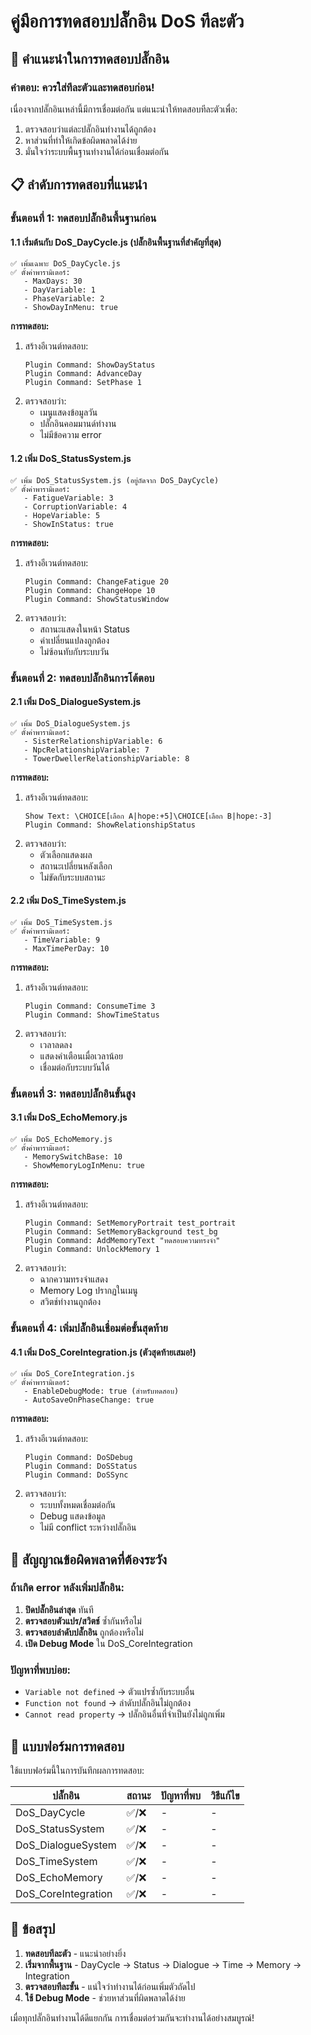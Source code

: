 # คู่มือการทดสอบปลั๊กอิน DoS ทีละตัว

## 🧪 คำแนะนำในการทดสอบปลั๊กอิน

### คำตอบ: ควรใส่ทีละตัวและทดสอบก่อน!

เนื่องจากปลั๊กอินเหล่านี้มีการเชื่อมต่อกัน แต่แนะนำให้ทดสอบทีละตัวเพื่อ:

1. ตรวจสอบว่าแต่ละปลั๊กอินทำงานได้ถูกต้อง
2. หาส่วนที่ทำให้เกิดข้อผิดพลาดได้ง่าย
3. มั่นใจว่าระบบพื้นฐานทำงานได้ก่อนเชื่อมต่อกัน

## 📋 ลำดับการทดสอบที่แนะนำ

### ขั้นตอนที่ 1: ทดสอบปลั๊กอินพื้นฐานก่อน

#### 1.1 เริ่มต้นกับ DoS_DayCycle.js (ปลั๊กอินพื้นฐานที่สำคัญที่สุด)

```
✅ เพิ่มเฉพาะ DoS_DayCycle.js
✅ ตั้งค่าพารามิเตอร์:
   - MaxDays: 30
   - DayVariable: 1
   - PhaseVariable: 2
   - ShowDayInMenu: true
```

**การทดสอบ:**

1. สร้างอีเวนต์ทดสอบ:
   ```
   Plugin Command: ShowDayStatus
   Plugin Command: AdvanceDay
   Plugin Command: SetPhase 1
   ```
2. ตรวจสอบว่า:
   - เมนูแสดงข้อมูลวัน
   - ปลั๊กอินคอมมานด์ทำงาน
   - ไม่มีข้อความ error

#### 1.2 เพิ่ม DoS_StatusSystem.js

```
✅ เพิ่ม DoS_StatusSystem.js (อยู่ถัดจาก DoS_DayCycle)
✅ ตั้งค่าพารามิเตอร์:
   - FatigueVariable: 3
   - CorruptionVariable: 4
   - HopeVariable: 5
   - ShowInStatus: true
```

**การทดสอบ:**

1. สร้างอีเวนต์ทดสอบ:
   ```
   Plugin Command: ChangeFatigue 20
   Plugin Command: ChangeHope 10
   Plugin Command: ShowStatusWindow
   ```
2. ตรวจสอบว่า:
   - สถานะแสดงในหน้า Status
   - ค่าเปลี่ยนแปลงถูกต้อง
   - ไม่ซ้อนทับกับระบบวัน

### ขั้นตอนที่ 2: ทดสอบปลั๊กอินการโต้ตอบ

#### 2.1 เพิ่ม DoS_DialogueSystem.js

```
✅ เพิ่ม DoS_DialogueSystem.js
✅ ตั้งค่าพารามิเตอร์:
   - SisterRelationshipVariable: 6
   - NpcRelationshipVariable: 7
   - TowerDwellerRelationshipVariable: 8
```

**การทดสอบ:**

1. สร้างอีเวนต์ทดสอบ:
   ```
   Show Text: \CHOICE[เลือก A|hope:+5]\CHOICE[เลือก B|hope:-3]
   Plugin Command: ShowRelationshipStatus
   ```
2. ตรวจสอบว่า:
   - ตัวเลือกแสดงผล
   - สถานะเปลี่ยนหลังเลือก
   - ไม่ขัดกับระบบสถานะ

#### 2.2 เพิ่ม DoS_TimeSystem.js

```
✅ เพิ่ม DoS_TimeSystem.js
✅ ตั้งค่าพารามิเตอร์:
   - TimeVariable: 9
   - MaxTimePerDay: 10
```

**การทดสอบ:**

1. สร้างอีเวนต์ทดสอบ:
   ```
   Plugin Command: ConsumeTime 3
   Plugin Command: ShowTimeStatus
   ```
2. ตรวจสอบว่า:
   - เวลาลดลง
   - แสดงคำเตือนเมื่อเวลาน้อย
   - เชื่อมต่อกับระบบวันได้

### ขั้นตอนที่ 3: ทดสอบปลั๊กอินขั้นสูง

#### 3.1 เพิ่ม DoS_EchoMemory.js

```
✅ เพิ่ม DoS_EchoMemory.js
✅ ตั้งค่าพารามิเตอร์:
   - MemorySwitchBase: 10
   - ShowMemoryLogInMenu: true
```

**การทดสอบ:**

1. สร้างอีเวนต์ทดสอบ:
   ```
   Plugin Command: SetMemoryPortrait test_portrait
   Plugin Command: SetMemoryBackground test_bg
   Plugin Command: AddMemoryText "ทดสอบความทรงจำ"
   Plugin Command: UnlockMemory 1
   ```
2. ตรวจสอบว่า:
   - ฉากความทรงจำแสดง
   - Memory Log ปรากฏในเมนู
   - สวิตช์ทำงานถูกต้อง

### ขั้นตอนที่ 4: เพิ่มปลั๊กอินเชื่อมต่อขั้นสุดท้าย

#### 4.1 เพิ่ม DoS_CoreIntegration.js (ตัวสุดท้ายเสมอ!)

```
✅ เพิ่ม DoS_CoreIntegration.js
✅ ตั้งค่าพารามิเตอร์:
   - EnableDebugMode: true (สำหรับทดสอบ)
   - AutoSaveOnPhaseChange: true
```

**การทดสอบ:**

1. สร้างอีเวนต์ทดสอบ:
   ```
   Plugin Command: DoSDebug
   Plugin Command: DoSStatus
   Plugin Command: DoSSync
   ```
2. ตรวจสอบว่า:
   - ระบบทั้งหมดเชื่อมต่อกัน
   - Debug แสดงข้อมูล
   - ไม่มี conflict ระหว่างปลั๊กอิน

## 🚨 สัญญาณข้อผิดพลาดที่ต้องระวัง

### ถ้าเกิด error หลังเพิ่มปลั๊กอิน:

1. **ปิดปลั๊กอินล่าสุด** ทันที
2. **ตรวจสอบตัวแปร/สวิตช์** ซ้ำกันหรือไม่
3. **ตรวจสอบลำดับปลั๊กอิน** ถูกต้องหรือไม่
4. **เปิด Debug Mode** ใน DoS_CoreIntegration

### ปัญหาที่พบบ่อย:

- `Variable not defined` → ตัวแปรซ้ำกับระบบอื่น
- `Function not found` → ลำดับปลั๊กอินไม่ถูกต้อง
- `Cannot read property` → ปลั๊กอินอื่นที่จำเป็นยังไม่ถูกเพิ่ม

## 📝 แบบฟอร์มการทดสอบ

ใช้แบบฟอร์มนี้ในการบันทึกผลการทดสอบ:

| ปลั๊กอิน            | สถานะ | ปัญหาที่พบ | วิธีแก้ไข |
| ------------------- | ----- | ---------- | --------- |
| DoS_DayCycle        | ✅/❌ | -          | -         |
| DoS_StatusSystem    | ✅/❌ | -          | -         |
| DoS_DialogueSystem  | ✅/❌ | -          | -         |
| DoS_TimeSystem      | ✅/❌ | -          | -         |
| DoS_EchoMemory      | ✅/❌ | -          | -         |
| DoS_CoreIntegration | ✅/❌ | -          | -         |

## 🎯 ข้อสรุป

1. **ทดสอบทีละตัว** - แนะนำอย่างยิ่ง
2. **เริ่มจากพื้นฐาน** - DayCycle → Status → Dialogue → Time → Memory → Integration
3. **ตรวจสอบทีละขั้น** - แน่ใจว่าทำงานได้ก่อนเพิ่มตัวถัดไป
4. **ใช้ Debug Mode** - ช่วยหาส่วนที่ผิดพลาดได้ง่าย

เมื่อทุกปลั๊กอินทำงานได้ดีแยกกัน การเชื่อมต่อร่วมกันจะทำงานได้อย่างสมบูรณ์!
